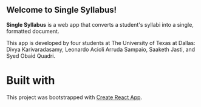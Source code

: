 ## Welcome to Single Syllabus!

**Single Syllabus** is a web app that converts a student's syllabi into a single, formatted document.

This app is developed by four students at The University of Texas at Dallas: Divya Karivaradasamy, Leonardo Acioli Arruda Sampaio, Saaketh Jasti, and Syed Obaid Quadri.

# Built with

This project was bootstrapped with [Create React App](https://github.com/facebook/create-react-app).
